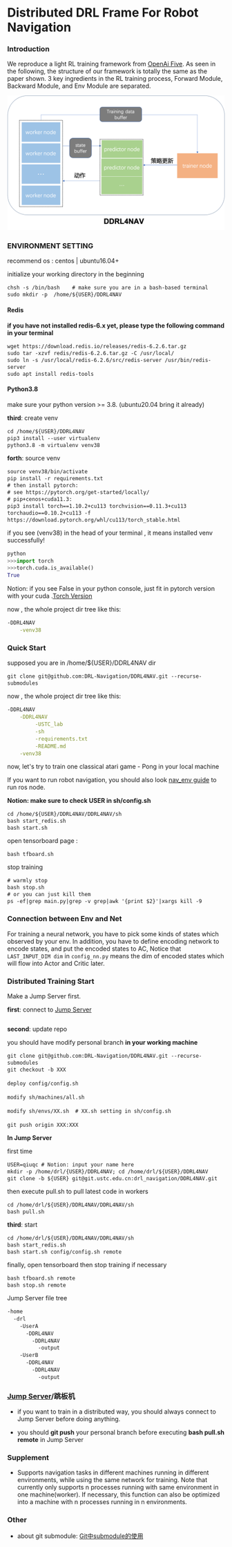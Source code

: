 # Distributed DRL Frame For Robot Navigation

### Introduction

We reproduce a light RL training framework from [OpenAi Five](https://arxiv.org/abs/1912.06680). As seen in the following, the structure of our framework is totally the same as the paper shown. 3 key ingredients in the RL training process, Forward Module, Backward Module, and Env Module are separated.

![image-20220128203623248](png/README.assets/frame.png)



### ENVIRONMENT SETTING

recommend os : centos | ubuntu16.04+

initialize your working directory in the beginning

```
chsh -s /bin/bash    # make sure you are in a bash-based terminal
sudo mkdir -p  /home/${USER}/DDRL4NAV
```

#### Redis

**if you have not installed redis-6.x yet,  please type the following command in your terminal** 

```
wget https://download.redis.io/releases/redis-6.2.6.tar.gz
sudo tar -xzvf redis/redis-6.2.6.tar.gz -C /usr/local/
sudo ln -s /usr/local/redis-6.2.6/src/redis-server /usr/bin/redis-server
sudo apt install redis-tools
```

#### Python3.8
make sure your python version >= 3.8. (ubuntu20.04 bring it already)


**third**: create venv

```
cd /home/${USER}/DDRL4NAV
pip3 install --user virtualenv
python3.8 -m virtualenv venv38

```

**forth**: source venv

```
source venv38/bin/activate
pip install -r requirements.txt
# then install pytorch: 
# see https://pytorch.org/get-started/locally/
# pip+cenos+cuda11.3:
pip3 install torch==1.10.2+cu113 torchvision==0.11.3+cu113 torchaudio==0.10.2+cu113 -f https://download.pytorch.org/whl/cu113/torch_stable.html
```

if you see (venv38)  in the head of your terminal , it means installed venv successfully!
```py
python
>>>import torch
>>>torch.cuda.is_available()
True
```
Notion: if you see False in your python console, just fit in pytorch version with your cuda .[Torch Version](https://pytorch.org/get-started/previous-versions)

now , the whole project dir tree like this:

```sh
-DDRL4NAV
​    -venv38
```

### Quick Start

supposed you are in /home/${USER}/DDRL4NAV dir

```
git clone git@github.com:DRL-Navigation/DDRL4NAV.git --recurse-submodules
```

now , the whole project dir tree like this:

```sh
-DDRL4NAV
​    -DDRL4NAV
​         -USTC_lab
​         -sh
​         -requirements.txt
​         -README.md
​    -venv38
```

now, let's try to train one classical atari game - Pong in your local machine

If you want to run robot navigation, you should also look [nav_env guide](https://git.ustc.edu.cn/drl_navigation/drlnav_env) to run ros node.

**Notion: make sure to check USER in sh/config.sh**

```
cd /home/${USER}/DDRL4NAV/DDRL4NAV/sh
bash start_redis.sh
bash start.sh 
```

open tensorboard page :

```
bash tfboard.sh 
```

stop training

```
# warmly stop
bash stop.sh
# or you can just kill them
ps -ef|grep main.py|grep -v grep|awk '{print $2}'|xargs kill -9
```
### Connection between Env and Net
For training a neural network, you have to pick some kinds of states which observed by your env.
In addition, you have to define encoding network to encode states, and put the encoded states to AC,
Notice that `LAST_INPUT_DIM dim` in `config_nn.py`  means the dim of encoded states which will flow into
Actor and Critic later.


### Distributed Training Start
Make a Jump Server first.

**first**: connect to [Jump Server](https://zh.wikipedia.org/wiki/%E8%B7%B3%E6%9D%BF%E6%9C%BA)

```

```

**second**:  update repo

you should have modify personal branch **in your working machine**

```
git clone git@github.com:DRL-Navigation/DDRL4NAV.git --recurse-submodules
git checkout -b XXX

deploy config/config.sh

modify sh/machines/all.sh

modify sh/envs/XX.sh  # XX.sh setting in sh/config.sh

git push origin XXX:XXX
```

**In Jump Server**

first time 

```
USER=qiuqc # Notion: input your name here
mkdir -p /home/drl/{USER}/DDRL4NAV; cd /home/drl/${USER}/DDRL4NAV
git clone -b ${USER} git@git.ustc.edu.cn:drl_navigation/DDRL4NAV.git
```

then execute pull.sh to pull latest code in workers

```
cd /home/drl/${USER}/DDRL4NAV/DDRL4NAV/sh
bash pull.sh
```

**third**: start

```
cd /home/drl/${USER}/DDRL4NAV/DDRL4NAV/sh
bash start_redis.sh
bash start.sh config/config.sh remote
```

finally, open tensorboard then stop training if necessary

```
bash tfboard.sh remote
bash stop.sh remote
```
Jump Server file tree
```sh
-home
  -drl
    -UserA
      -DDRL4NAV
        -DDRL4NAV
          -output
    -UserB
      -DDRL4NAV
        -DDRL4NAV
          -output
```

### [Jump Server](https://zh.wikipedia.org/wiki/%E8%B7%B3%E6%9D%BF%E6%9C%BA)/跳板机

- if you want to train in a distributed way, you should always connect to Jump Server before doing anything.

- you should **git push** your personal branch before executing **bash pull.sh remote** in Jump Server

  

### Supplement

- Supports navigation tasks in different machines running in different environments, while using the same network for training. Note that currently only supports n processes running with same environment in one machine(worker). If necessary, this function can also be optimized into a machine with n processes running in n environments.




### Other
- about git submodule:  [Git中submodule的使用](https://zhuanlan.zhihu.com/p/87053283)

